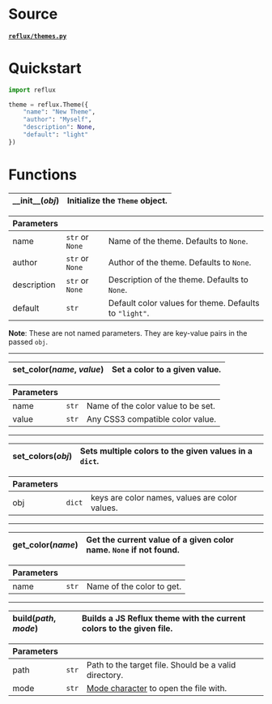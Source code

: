 # Source

#### [`reflux/themes.py`](https://github.com/IreTheKID/Reflux/blob/master/reflux/theme.py)

# Quickstart
```python
import reflux

theme = reflux.Theme({
    "name": "New Theme",
    "author": "Myself",
    "description": None,
    "default": "light"
})
```


# Functions

| \_\_init\_\_(*obj*)| Initialize the `Theme` object.                                    |
|:-------------------|:------------------------------------------------------------------|

| Parameters  |                 |                                                        |
|:------------|:----------------|:-------------------------------------------------------|
| name        | `str` or `None` | Name of the theme. Defaults to `None`.                 |
| author      | `str` or `None` | Author of the theme. Defaults to `None`.               |
| description | `str` or `None` | Description of the theme. Defaults to `None`.          |
| default     | `str`           | Default color values for theme. Defaults to `"light"`. |

**Note**: These are not named parameters. They are key-value pairs in the passed `obj`.

---

| set_color(*name*, *value*)| Set a color to a given value.                              |
|:-------------------|:------------------------------------------------------------------|

| Parameters  |                 |                                                        |
|:------------|:----------------|:-------------------------------------------------------|
| name        | `str`           | Name of the color value to be set.                     |
| value       | `str`           | Any CSS3 compatible color value.                       |

---

| set_colors(*obj*)  | Sets multiple colors to the given values in a `dict`.             |
|:-------------------|:------------------------------------------------------------------|

| Parameters  |                 |                                                         |
|:------------|:----------------|:-------------------------------------------------------|
| obj         | `dict`          | keys are color names, values are color values.         |

---

| get_color(*name*)| Get the current value of a given color name. `None` if not found.   |
|:-------------------|:------------------------------------------------------------------|

| Parameters  |                 |                                                        |
|:------------|:----------------|:-------------------------------------------------------|
| name        | `str`           | Name of the color to get.                              |

---

| build(*path*, *mode*)| Builds a JS Reflux theme with the current colors to the given file. |
|:-------------------|:----------------------------------------------------------------------|

| Parameters  |                 |                                                        |
|:------------|:----------------|:-------------------------------------------------------|
| path        | `str`           | Path to the target file. Should be a valid directory.  |
| mode        | `str`           | [Mode character](https://docs.python.org/3/library/functions.html#open) to open the file with.|
